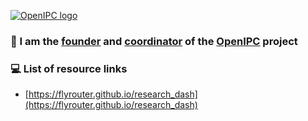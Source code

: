 [![OpenIPC logo][logo]][site_basic]

### 👋 I am the [founder][telegram_me] and [coordinator][telegram_en] of the [OpenIPC][site_basic] project

[logo]: https://openipc.org/assets/openipc-logo-black.svg
[site_basic]: https://openipc.org
[telegram_me]: https://t.me/FlyRouter
[telegram_en]: https://t.me/OpenIPC

### 💻 List of resource links

- [https://flyrouter.github.io/research_dash](https://flyrouter.github.io/research_dash)
